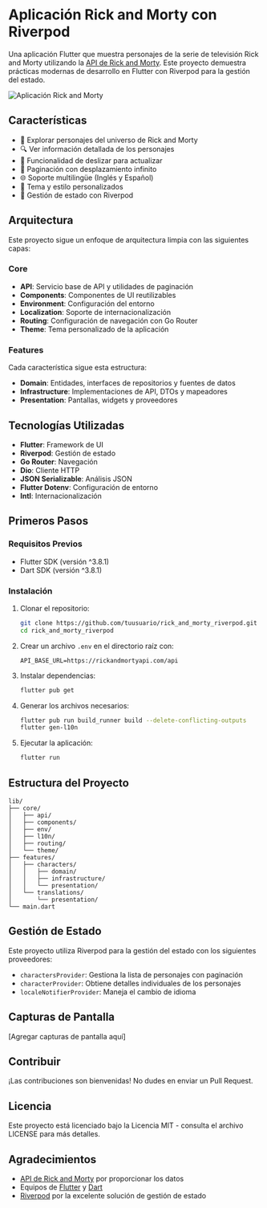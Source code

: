 # Aplicación Rick and Morty con Riverpod

Una aplicación Flutter que muestra personajes de la serie de televisión Rick and Morty utilizando la [API de Rick and Morty](https://rickandmortyapi.com/). Este proyecto demuestra prácticas modernas de desarrollo en Flutter con Riverpod para la gestión del estado.

![Aplicación Rick and Morty](https://rickandmortyapi.com/api/character/avatar/1.jpeg)

## Características

- 📱 Explorar personajes del universo de Rick and Morty
- 🔍 Ver información detallada de los personajes
- 🔄 Funcionalidad de deslizar para actualizar
- 📃 Paginación con desplazamiento infinito
- 🌐 Soporte multilingüe (Inglés y Español)
- 🎨 Tema y estilo personalizados
- 🔄 Gestión de estado con Riverpod

## Arquitectura

Este proyecto sigue un enfoque de arquitectura limpia con las siguientes capas:

### Core
- **API**: Servicio base de API y utilidades de paginación
- **Components**: Componentes de UI reutilizables
- **Environment**: Configuración del entorno
- **Localization**: Soporte de internacionalización
- **Routing**: Configuración de navegación con Go Router
- **Theme**: Tema personalizado de la aplicación

### Features
Cada característica sigue esta estructura:
- **Domain**: Entidades, interfaces de repositorios y fuentes de datos
- **Infrastructure**: Implementaciones de API, DTOs y mapeadores
- **Presentation**: Pantallas, widgets y proveedores

## Tecnologías Utilizadas

- **Flutter**: Framework de UI
- **Riverpod**: Gestión de estado
- **Go Router**: Navegación
- **Dio**: Cliente HTTP
- **JSON Serializable**: Análisis JSON
- **Flutter Dotenv**: Configuración de entorno
- **Intl**: Internacionalización

## Primeros Pasos

### Requisitos Previos

- Flutter SDK (versión ^3.8.1)
- Dart SDK (versión ^3.8.1)

### Instalación

1. Clonar el repositorio:
   ```bash
   git clone https://github.com/tuusuario/rick_and_morty_riverpod.git
   cd rick_and_morty_riverpod
   ```

2. Crear un archivo `.env` en el directorio raíz con:
   ```
   API_BASE_URL=https://rickandmortyapi.com/api
   ```

3. Instalar dependencias:
   ```bash
   flutter pub get
   ```

4. Generar los archivos necesarios:
   ```bash
   flutter pub run build_runner build --delete-conflicting-outputs
   flutter gen-l10n
   ```

5. Ejecutar la aplicación:
   ```bash
   flutter run
   ```

## Estructura del Proyecto

```
lib/
├── core/
│   ├── api/
│   ├── components/
│   ├── env/
│   ├── l10n/
│   ├── routing/
│   └── theme/
├── features/
│   ├── characters/
│   │   ├── domain/
│   │   ├── infrastructure/
│   │   └── presentation/
│   └── translations/
│       └── presentation/
└── main.dart
```

## Gestión de Estado

Este proyecto utiliza Riverpod para la gestión del estado con los siguientes proveedores:

- `charactersProvider`: Gestiona la lista de personajes con paginación
- `characterProvider`: Obtiene detalles individuales de los personajes
- `localeNotifierProvider`: Maneja el cambio de idioma

## Capturas de Pantalla

[Agregar capturas de pantalla aquí]

## Contribuir

¡Las contribuciones son bienvenidas! No dudes en enviar un Pull Request.

## Licencia

Este proyecto está licenciado bajo la Licencia MIT - consulta el archivo LICENSE para más detalles.

## Agradecimientos

- [API de Rick and Morty](https://rickandmortyapi.com/) por proporcionar los datos
- Equipos de [Flutter](https://flutter.dev/) y [Dart](https://dart.dev/)
- [Riverpod](https://riverpod.dev/) por la excelente solución de gestión de estado
